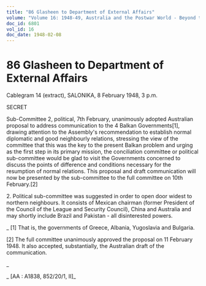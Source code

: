 ```yaml
---
title: "86 Glasheen to Department of External Affairs"
volume: "Volume 16: 1948-49, Australia and the Postwar World - Beyond the Region"
doc_id: 6801
vol_id: 16
doc_date: 1948-02-08
---
```


# 86 Glasheen to Department of External Affairs

Cablegram 14 (extract), SALONIKA, 8 February 1948, 3 p.m.

SECRET

Sub-Committee 2, political, 7th February, unanimously adopted Australian proposal to address communication to the 4 Balkan Governments[1], drawing attention to the Assembly's recommendation to establish normal diplomatic and good neighbourly relations, stressing the view of the committee that this was the key to the present Balkan problem and urging as the first step in its primary mission, the conciliation committee or political sub-committee would be glad to visit the Governments concerned to discuss the points of difference and conditions necessary for the resumption of normal relations. This proposal and draft communication will now be presented by the sub-committee to the full committee on 10th February.[2]

2\. Political sub-committee was suggested in order to open door widest to northern neighbours. It consists of Mexican chairman (former President of the Council of the League and Security Council), China and Australia and may shortly include Brazil and Pakistan - all disinterested powers.

_ [1] That is, the governments of Greece, Albania, Yugoslavia and Bulgaria.

[2] The full committee unanimously approved the proposal on 11 February 1948. It also accepted, substantially, the Australian draft of the communication.

_

_ [AA : A1838, 852/20/1, II]_
